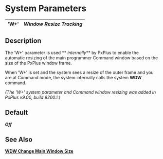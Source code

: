 # System Parameters

**'W+'** |  **_Window Resize Tracking_**  
---|---  
  
##  Description

The 'W+' parameter is used ** _internally_** by PxPlus to enable the automatic resizing of the main programmer Command window based on the size of the PxPlus window frame.

When 'W+' is set and the system sees a resize of the outer frame and you are at Command mode, the system internally calls the system **WDW** command.

_(The 'W+' system parameter and Command window resizing was added in PxPlus v9.00, build 9200.1.)_

##  Default

**_Off_**

## See Also

[**WDW Change Main Window Size**](../commands/wdw.md)
